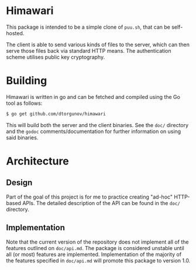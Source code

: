 # Himawari

This package is intended to be a simple clone of `puu.sh`, that can be self-hosted.

The client is able to send various kinds of files to the server, which can then serve those files back via standard HTTP means. The authentication scheme utilises public key cryptography.

# Building

Himawari is written in go and can be fetched and compiled using the Go tool as follows:

```bash
$ go get github.com/dtorgunov/himawari
```

This will build both the server and the client binaries. See the `doc/` directory and the `godoc` comments/documentation for further information on using said binaries.

# Architecture

## Design

Part of the goal of this project is for me to practice creating "ad-hoc" HTTP-based APIs. The detailed description of the API can be found in the `doc/` directory.

## Implementation

Note that the current version of the repository does not implement all of the features outlined on `doc/api.md`. The package is considered unstable until all (or most) features are implemented. Implementation of the majority of the features specified in `doc/api.md` will promote this package to version 1.0.
